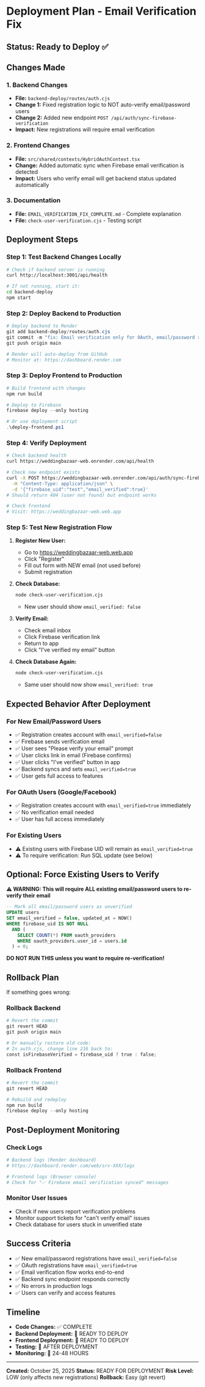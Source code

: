 # Deployment Plan - Email Verification Fix

## Status: Ready to Deploy ✅

## Changes Made

### 1. Backend Changes
- **File:** `backend-deploy/routes/auth.cjs`
- **Change 1:** Fixed registration logic to NOT auto-verify email/password users
- **Change 2:** Added new endpoint `POST /api/auth/sync-firebase-verification`
- **Impact:** New registrations will require email verification

### 2. Frontend Changes
- **File:** `src/shared/contexts/HybridAuthContext.tsx`
- **Change:** Added automatic sync when Firebase email verification is detected
- **Impact:** Users who verify email will get backend status updated automatically

### 3. Documentation
- **File:** `EMAIL_VERIFICATION_FIX_COMPLETE.md` - Complete explanation
- **File:** `check-user-verification.cjs` - Testing script

## Deployment Steps

### Step 1: Test Backend Changes Locally
```bash
# Check if backend server is running
curl http://localhost:3001/api/health

# If not running, start it:
cd backend-deploy
npm start
```

### Step 2: Deploy Backend to Production
```powershell
# Deploy backend to Render
git add backend-deploy/routes/auth.cjs
git commit -m "fix: Email verification only for OAuth, email/password requires verification"
git push origin main

# Render will auto-deploy from GitHub
# Monitor at: https://dashboard.render.com
```

### Step 3: Deploy Frontend to Production
```powershell
# Build frontend with changes
npm run build

# Deploy to Firebase
firebase deploy --only hosting

# Or use deployment script
.\deploy-frontend.ps1
```

### Step 4: Verify Deployment
```bash
# Check backend health
curl https://weddingbazaar-web.onrender.com/api/health

# Check new endpoint exists
curl -X POST https://weddingbazaar-web.onrender.com/api/auth/sync-firebase-verification \
  -H "Content-Type: application/json" \
  -d '{"firebase_uid":"test","email_verified":true}'
# Should return 404 (user not found) but endpoint works

# Check frontend
# Visit: https://weddingbazaar-web.web.app
```

### Step 5: Test New Registration Flow
1. **Register New User:**
   - Go to https://weddingbazaar-web.web.app
   - Click "Register"
   - Fill out form with NEW email (not used before)
   - Submit registration

2. **Check Database:**
   ```bash
   node check-user-verification.cjs
   ```
   - New user should show `email_verified: false`

3. **Verify Email:**
   - Check email inbox
   - Click Firebase verification link
   - Return to app
   - Click "I've verified my email" button

4. **Check Database Again:**
   ```bash
   node check-user-verification.cjs
   ```
   - Same user should now show `email_verified: true`

## Expected Behavior After Deployment

### For New Email/Password Users
- ✅ Registration creates account with `email_verified=false`
- ✅ Firebase sends verification email
- ✅ User sees "Please verify your email" prompt
- ✅ User clicks link in email (Firebase confirms)
- ✅ User clicks "I've verified" button in app
- ✅ Backend syncs and sets `email_verified=true`
- ✅ User gets full access to features

### For OAuth Users (Google/Facebook)
- ✅ Registration creates account with `email_verified=true` immediately
- ✅ No verification email needed
- ✅ User has full access immediately

### For Existing Users
- ⚠️ Existing users with Firebase UID will remain as `email_verified=true`
- ⚠️ To require verification: Run SQL update (see below)

## Optional: Force Existing Users to Verify

**⚠️ WARNING: This will require ALL existing email/password users to re-verify their email**

```sql
-- Mark all email/password users as unverified
UPDATE users 
SET email_verified = false, updated_at = NOW()
WHERE firebase_uid IS NOT NULL 
  AND (
    SELECT COUNT(*) FROM oauth_providers 
    WHERE oauth_providers.user_id = users.id
  ) = 0;
```

**DO NOT RUN THIS unless you want to require re-verification!**

## Rollback Plan

If something goes wrong:

### Rollback Backend
```powershell
# Revert the commit
git revert HEAD
git push origin main

# Or manually restore old code:
# In auth.cjs, change line 216 back to:
const isFirebaseVerified = firebase_uid ? true : false;
```

### Rollback Frontend
```powershell
# Revert the commit
git revert HEAD

# Rebuild and redeploy
npm run build
firebase deploy --only hosting
```

## Post-Deployment Monitoring

### Check Logs
```bash
# Backend logs (Render dashboard)
# https://dashboard.render.com/web/srv-XXX/logs

# Frontend logs (Browser console)
# Check for "✅ Firebase email verification synced" messages
```

### Monitor User Issues
- Check if new users report verification problems
- Monitor support tickets for "can't verify email" issues
- Check database for users stuck in unverified state

## Success Criteria

- ✅ New email/password registrations have `email_verified=false`
- ✅ OAuth registrations have `email_verified=true`
- ✅ Email verification flow works end-to-end
- ✅ Backend sync endpoint responds correctly
- ✅ No errors in production logs
- ✅ Users can verify and access features

## Timeline

- **Code Changes:** ✅ COMPLETE
- **Backend Deployment:** 🔄 READY TO DEPLOY
- **Frontend Deployment:** 🔄 READY TO DEPLOY
- **Testing:** 🔄 AFTER DEPLOYMENT
- **Monitoring:** 🔄 24-48 HOURS

---

**Created:** October 25, 2025
**Status:** READY FOR DEPLOYMENT
**Risk Level:** LOW (only affects new registrations)
**Rollback:** Easy (git revert)
